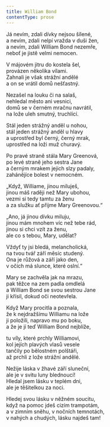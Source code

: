 ```yaml
---
title: William Bond
contentType: prose
---
```


<section>

Já nevím, zdali dívky nejsou šílené,  
a nevím, zdali nelpí vražda v duši žen,  
a nevím, zdali William Bond nezemře,  
neboť je jistě velmi nemocen.

V májovém jitru do kostela šel,  
provázen několika vílami.  
Zahnali je však strážní andělé  
a on se vrátil domů nešťastný.

Nezašel na louku či na salaš,  
nehledal město ani vesnici,  
domů se v černém mračnu navrátil,  
na lože uleh smutný, truchlící.

Stál jeden strážný anděl u nohou,  
stál jeden strážný anděl u hlavy  
a uprostřed byl černý, černý mrak,  
uprostřed na loži muž churavý.

Po pravé straně stála Mary Greenová,  
po levé straně jeho sestra Jane  
a černým mrakem jejich slzy padaly,  
zahánějíce bolest v nemocném.

„Když, Williame, jinou miluješ,  
jinou máš raději než Mary ubohou,  
vezmi si tedy tamtu za ženu  
a za služku ať přijme Mary Greenovou.“

„Ano, já jinou dívku miluju,  
jinou mám mnohem víc než tebe rád,  
jinou si chci vzít za ženu,  
ale co s tebou, Mary, udělat?

Vždyť ty jsi bledá, melancholická,  
na tvou tvář září měsíc studený.  
Ona je růžová a září jako den,  
v očích má slunce, které oslní.“

Mary se zachvěla jak na mrazu,  
pak těžce na zem padla omdlelá  
a William Bond se svou sestrou Jane  
ji křísil, dokud oči neotevřela.

Když Mary procitla a poznala,  
že k nejdražšímu Williamu na lože  
ji položili, napravo mu po boku,  
a že je jí teď William Bond nejblíže,

tu víly, které prchly Williamovi,  
kol jejích plavých vlasů vesele  
tančily po bělostném polštáři,  
až prchli z lože strážní andělé.

Nežije láska v žhavé září sluneční,  
ale je v svitu luny blednoucí!  
Hledal jsem lásku v teplém dni,  
ale je těšitelkou za noci.

Hledej svou lásku v něžném soucitu,  
když na pomoc jdeš cizím trampotám,  
a v zimním sněhu, v nočních temnotách,  
v nahých a chudých, lásku najdeš tam!

</section>
